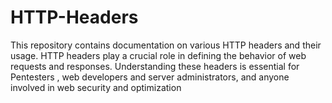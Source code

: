 # HTTP-Headers
This repository contains documentation on various HTTP headers and their usage. HTTP headers play a crucial role in defining the behavior of web requests and responses. Understanding these headers is essential for Pentesters  , web developers and  server administrators, and anyone involved in web security and optimization
